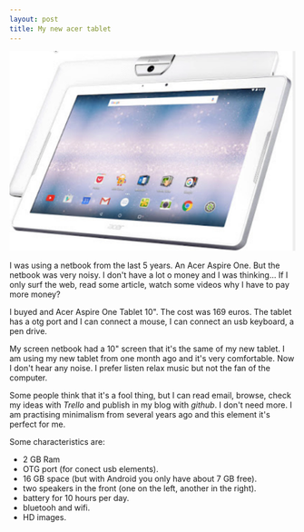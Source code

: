 ```yaml
---
layout: post
title: My new acer tablet
---
```

![tablet](/assets/tablet.png)

I was using a netbook from the last 5 years. An Acer Aspire One. But the netbook was
very noisy. I don't have a lot o money and I was thinking... If I only surf the web,
 read some article, watch some videos why I have to pay more money?
 
 I buyed and Acer Aspire One Tablet 10". The cost was 169 euros. The tablet has a
 otg port and I can connect a mouse, I can connect an usb keyboard, a pen drive.
 
 My screen netbook had a 10" screen that it's the same of my new tablet. I am using 
 my new tablet from one month ago and it's very comfortable. Now I don't hear any noise. 
 I prefer listen relax music but not the fan of the computer.
 
 Some people think that it's a fool thing, but I can read email, browse, check my ideas with 
 *Trello* and publish in my blog with *github*. I don't need more. I am practising
 minimalism from several years ago and this element it's perfect for me.
 
 Some characteristics are:
 
 - 2 GB Ram
 - OTG port (for conect usb elements).
 - 16 GB space (but with Android you only have about 7 GB free).
 - two speakers in the front (one on the left, another in the right).
 - battery for 10 hours per day.
 - bluetooh and wifi.
 - HD images.
